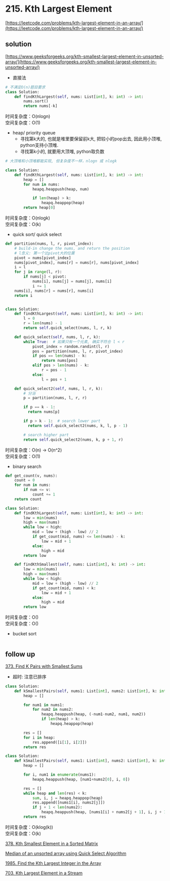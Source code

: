 # 215. Kth Largest Element
[https://leetcode.com/problems/kth-largest-element-in-an-array/](https://leetcode.com/problems/kth-largest-element-in-an-array/)


## solution
[https://www.geeksforgeeks.org/kth-smallest-largest-element-in-unsorted-array/](https://www.geeksforgeeks.org/kth-smallest-largest-element-in-unsorted-array/)

- 直接法

```python
# 不满足O(n)题目要求
class Solution:
    def findKthLargest(self, nums: List[int], k: int) -> int:
        nums.sort()
        return nums[-k]
```
时间复杂度：O(nlogn) <br>
空间复杂度：O(1)


- heap/ priority queue
  - 寻找第k大的, 也就是堆里要保留前k大, 把较小的pop出去, 因此用小顶堆, python支持小顶堆.
  - 寻找第k小的, 就要用大顶堆, python取负数
```python
# 大顶堆和小顶堆都能实现, 但复杂度不一样，nlogn 或 nlogk

class Solution:
    def findKthLargest(self, nums: List[int], k: int) -> int:
        heap = []
        for num in nums:
            heapq.heappush(heap, num)

            if len(heap) > k:
                heapq.heappop(heap)
        return heap[0]
```
时间复杂度：O(nlogk) <br>
空间复杂度：O(k)


- quick sort/ quick select
```python
def partition(nums, l, r, pivot_index):
    # build-in change the nums, and return the position
    # l含义: 第一个比pivot大的位置
    pivot = nums[pivot_index]
    nums[pivot_index], nums[r] = nums[r], nums[pivot_index]
    i = l
    for j in range(l, r):
        if nums[j] < pivot:
            nums[i], nums[j] = nums[j], nums[i]
            i += 1
    nums[i], nums[r] = nums[r], nums[i]
    return i


class Solution:
    def findKthLargest(self, nums: List[int], k: int) -> int:
        l = 0
        r = len(nums) - 1
        return self.quick_select(nums, l, r, k)

    def quick_select(self, nums, l, r, k):
        while True:  # 如果只有一个元素, 确实不符合 l < r
            pivot_index = random.randint(l, r)
            pos = partition(nums, l, r, pivot_index)
            if pos == len(nums) - k:
                return nums[pos]
            elif pos > len(nums) - k:
                r = pos - 1
            else:
                l = pos + 1

    def quick_select2(self, nums, l, r, k):
        # 分治
        p = partition(nums, l, r, r)

        if p == k - 1:
          return nums[p]

        if p > k - 1:  # search lower part
          return self.quick_select2(nums, k, l, p - 1)

        # search higher part
        return self.quick_select2(nums, k, p + 1, r)
```
时间复杂度：O(n) -> O(n^2) <br>
空间复杂度：O(1)


- binary search
```python
def get_count(v, nums):
    count = 0
    for num in nums:
        if num <= v:
            count += 1
    return count

class Solution:
    def findKthLargest(self, nums: List[int], k: int) -> int:
        low = min(nums)
        high = max(nums)
        while low < high:
            mid = low + (high - low) // 2
            if get_count(mid, nums) <= len(nums) - k:
                low = mid + 1
            else:
                high = mid
        return low

    def findKthSmallest(self, nums: List[int], k: int) -> int:
        low = min(nums)
        high = max(nums)
        while low < high:
            mid = low + (high - low) // 2
            if get_count(mid, nums) < k:
                low = mid + 1
            else:
                high = mid
        return low
```
时间复杂度：O() <br>
空间复杂度：O()


- bucket sort
```python

```


## follow up

[373. Find K Pairs with Smallest Sums](https://leetcode.com/problems/find-k-pairs-with-smallest-sums/)

- 超时: 注意已排序
```python
class Solution:
    def kSmallestPairs(self, nums1: List[int], nums2: List[int], k: int) -> List[List[int]]:
        heap = []

        for num1 in nums1:
            for num2 in nums2:
                heapq.heappush(heap, (-num1-num2, num1, num2))
                if len(heap) > k:
                    heapq.heappop(heap)

        res = []
        for i in heap:
            res.append([i[1], i[2]])
        return res
```

```python
class Solution:
    def kSmallestPairs(self, nums1: List[int], nums2: List[int], k: int) -> List[List[int]]:
        heap = []

        for i, num1 in enumerate(nums1):
            heapq.heappush(heap, [num1+nums2[0], i, 0])

        res = []
        while heap and len(res) < k:
            sum, i, j = heapq.heappop(heap)
            res.append([nums1[i], nums2[j]])
            if j + 1 < len(nums2):
                heapq.heappush(heap, [nums1[i] + nums2[j + 1], i, j + 1])
        return res
```
时间复杂度：O(klog(k)) <br>
空间复杂度：O(k)


[378. Kth Smallest Element in a Sorted Matrix](../06_heap/378.%20Kth%20Smallest%20Element%20in%20a%20Sorted%20Matrix.md)


[Median of an unsorted array using Quick Select Algorithm](https://www.geeksforgeeks.org/median-of-an-unsorted-array-in-liner-time-on/)


[1985. Find the Kth Largest Integer in the Array](https://leetcode.com/problems/find-the-kth-largest-integer-in-the-array/description/)


[703. Kth Largest Element in a Stream](https://leetcode.com/problems/kth-largest-element-in-a-stream/description/)
```python

```

